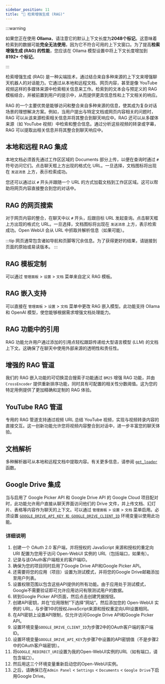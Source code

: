 ```yaml
---
sidebar_position: 11
title: "🔎 检索增强生成 (RAG)"
---
```


:::warning

如果您正在使用 **Ollama**，请注意它的默认上下文长度为**2048个标记**。这意味着检索到的数据可能**完全无法使用**，因为它不符合可用的上下文窗口。为了提高**检索增强生成 (RAG) 的性能**，您应该在 Ollama 模型设置中将上下文长度增加到 **8192+ 个标记**。

:::


检索增强生成 (RAG) 是一种尖端技术，通过结合来自多种来源的上下文来增强聊天机器人的对话能力。它通过从本地和远程文档、网页内容，甚至是像 YouTube 视频这样的多媒体来源中检索相关信息来工作。检索到的文本会与预定义的 RAG 模板结合，并被前置到用户的提示中，从而提供更具信息性和上下文相关的响应。

RAG 的一个主要优势是能够访问和整合来自多种来源的信息，使其成为复杂对话场景的理想解决方案。例如，当用户提出与特定文档或网页内容相关的问题时，RAG 可以从该来源检索相关信息并将其整合到聊天响应中。RAG 还可以从多媒体来源（如 YouTube 视频）中检索和整合信息。通过分析这些视频的转录或字幕，RAG 可以提取出相关信息并将其整合到聊天响应中。




## 本地和远程 RAG 集成

本地文档必须首先通过工作区区域的 Documents 部分上传，以便在查询时通过 `#` 符号访问它们。点击聊天框上方出现的格式化 URL。一旦选择，文档图标将出现在 `发送消息` 上方，表示检索成功。

您还可以通过以 `#` 开头并跟随一个 URL 的方式加载文档到工作区区域。这可以帮助将网页内容直接整合到您的对话中。

## RAG 的网页搜索

对于网页内容的整合，在聊天中以 `#` 开头，后跟目标 URL 发起查询。点击聊天框上方出现的格式化 URL。一旦选择，文档图标将出现在 `发送消息` 上方，表示检索成功。Open WebUI 会从 URL 中抓取并解析信息（如果可能）。

:::tip
网页通常包含诸如导航和页脚等冗余信息。为了获得更好的结果，请链接到页面的原始或易读版本。
:::

## RAG 模板定制

可以通过 `管理面板` > `设置` > `文档` 菜单来自定义 RAG 模板。

## RAG 嵌入支持

可以直接在 `管理面板` > `设置` > `文档` 菜单中更改 RAG 嵌入模型。此功能支持 Ollama 和 OpenAI 模型，使您能够根据需求增强文档处理能力。

## RAG 功能中的引用

RAG 功能允许用户通过添加的引用点轻松跟踪传递给大型语言模型 (LLM) 的文档上下文。这确保了在聊天中使用外部来源的透明性和责任性。

## 增强的 RAG 管道

我们的 RAG 嵌入功能的可切换混合搜索子功能通过 `BM25` 增强 RAG 功能，并由 `CrossEncoder` 提供重新排序功能，同时具有可配置的相关性分数阈值。这为您的特定用例提供了更加精确和定制的 RAG 体验。

## YouTube RAG 管道

专用的 RAG 管道支持通过视频 URL 总结 YouTube 视频，实现与视频转录内容的直接交互。这一创新功能允许您将视频内容整合到对话中，进一步丰富您的聊天体验。

## 文档解析

多种解析器可从本地和远程文档中提取内容。有关更多信息，请参阅 [`get_loader`](https://github.com/open-webui/open-webui/blob/2fa94956f4e500bf5c42263124c758d8613ee05e/backend/apps/rag/main.py#L328) 函数。

## Google Drive 集成

当与启用了 Google Picker API 和 Google Drive API 的 Google Cloud 项目配对时，此功能允许用户直接从聊天界面访问他们的 Drive 文件，并上传文档、幻灯片、表格等内容作为聊天的上下文。可以通过 `管理面板` > `设置` > `文档` 菜单启用。必须设置 [`GOOGLE_DRIVE_API_KEY 和 GOOGLE_DRIVE_CLIENT_ID`](https://github.com/open-webui/docs/blob/main/docs/getting-started/env-configuration.md) 环境变量以使用此功能。

### 详细说明
1. 创建一个 OAuth 2.0 客户端，并将授权的 JavaScript 来源和授权的重定向 URI 配置为您用于访问 Open-WebUI 实例的 URL（包括端口，如果有）。
1. 记录与该OAuth客户端相关的客户端ID。
1. 确保为您的项目同时启用了Google Drive API和Google Picker API。
1. 还需要将您的应用（项目）设置为测试模式，并将您的Google Drive邮箱添加至用户列表。
1. 设置权限范围以包含这些API提供的所有功能。由于应用处于测试模式，Google不需要验证即可允许应用访问有限测试用户的数据。
1. 转到Google Picker API页面，然后点击创建凭据按钮。
1. 创建API密钥，并在“应用限制”下选择“网站”。然后添加您的 Open-WebUI 实例的 URL，与步骤1中的授权JavaScript来源和授权重定向URI设置相同。
1. 在API密钥上设置API限制，仅允许访问Google Drive API和Google Picker API。
1. 设置环境变量`GOOGLE_DRIVE_CLIENT_ID`为步骤2中的OAuth客户端的客户端ID。
1. 设置环境变量`GOOGLE_DRIVE_API_KEY`为步骤7中设置的API密钥值（不是步骤2中的OAuth客户端密钥）。
1. 将`GOOGLE_REDIRECT_URI`设置为我的Open-WebUI实例的URL（如有端口，请包含端口）。
1. 然后用这三个环境变量重新启动您的Open-WebUI实例。
1. 之后，请确保已在`Admin Panel` < `Settings` < `Documents` < `Google Drive`下启用Google Drive。
